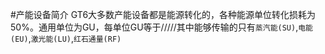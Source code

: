 #产能设备简介
GT6大多数产能设备都是能源转化的，各种能源单位转化损耗为50%。通用单位为GU，每单位GU等于/////其中能够传输的只有`蒸汽能(SU)`,`电能(EU)`,`激光能(LU)`,`红石通量(RF)`